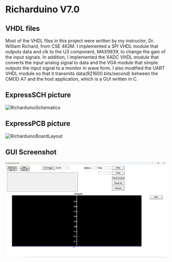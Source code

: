 # Richarduino V7.0
## VHDL files
Most of the VHDL files in this project were written by my instructor, Dr. William Richard, from CSE 462M. I implemented a SPI VHDL module that outputs data and clk to the U3 component, MAX9939, to change the gain of the input signals. In addition, I implemented the XADC VHDL module that converts the input analog signal to data and the VGA module that simple outputs the input signal to a monitor in wave form. I also modified the UART VHDL module so that it transmits data(921600 bits/second) between the CMOD A7 and the host application, which is a GUI written in C.

## ExpressSCH picture

![RicharduinoSchematics](https://github.com/qinzhounick/Richarduino-V7.0/assets/112423678/6c5600ee-2b30-4347-9705-968dcd34ccc9)

## ExpressPCB picture

![RicharduinoBoardLayout](https://github.com/qinzhounick/Richarduino-V7.0/assets/112423678/9c589207-7b33-43b0-87e6-31b1c7b28d1e)

## GUI Screenshot
![RicharduinoGUI](https://github.com/qinzhounick/Richarduino-V7.0/blob/main/Richarduino_GUI.png)
